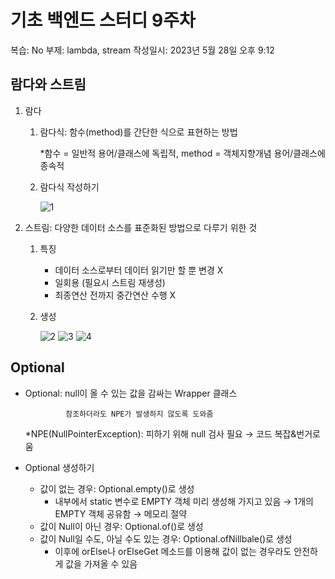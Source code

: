 # 기초 백엔드 스터디 9주차

복습: No
부제: lambda, stream
작성일시: 2023년 5월 28일 오후 9:12

## **람다와 스트림**

1. 람다
    1. 람다식: 함수(method)를 간단한 식으로 표현하는 방법
        
        *함수 = 일반적 용어/클래스에 독립적, method = 객체지향개념 용어/클래스에 종속적
        
    2. 람다식 작성하기
        
        ![1](https://github.com/yerin229/2023-1-OC-BE-Study/assets/127593340/b05b227a-d075-4e55-baa4-793381ceeae7)
        
2. 스트림: 다양한 데이터 소스를 표준화된 방법으로 다루기 위한 것
    1. 특징
        - 데이터 소스로부터 데이터 읽기만 할 뿐 변경 X
        - 일회용 (필요시 스트림 재생성)
        - 최종연산 전까지 중간연산 수행 X
    2. 생성
        
        ![2](https://github.com/yerin229/2023-1-OC-BE-Study/assets/127593340/a7770717-a9c5-44f1-9683-6b6eb938b01c)
        ![3](https://github.com/yerin229/2023-1-OC-BE-Study/assets/127593340/e60ebf68-2cf4-4bf2-90ae-080f1abea552)
        ![4](https://github.com/yerin229/2023-1-OC-BE-Study/assets/127593340/969acb60-377c-47e4-91ed-ac405a8247a3)
        

## **Optional**

- Optional<T>: null이 올 수 있는 값을 감싸는 Wrapper 클래스
    
               참조하더라도 NPE가 발생하지 않도록 도와줌
    
    *NPE(NullPointerException): 피하기 위해 null 검사 필요 → 코드 복잡&번거로움
    
- Optional 생성하기
    - 값이 없는 경우: Optional.empty()로 생성
        - 내부에서 static 변수로 EMPTY 객체 미리 생성해 가지고 있음 → 1개의 EMPTY 객체 공유함 → 메모리 절약
    - 값이 Null이 아닌 경우: Optional.of()로 생성
    - 값이 Null일 수도, 아닐 수도 있는 경우: Optional.ofNillbale()로 생성
        - 이후에 orElse나 orElseGet 메소드를 이용해 값이 없는 경우라도 안전하게 값을 가져올 수 있음
